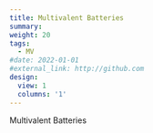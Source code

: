 ```yaml
---
title: Multivalent Batteries
summary: 
weight: 20
tags:
  - MV
#date: 2022-01-01
#external_link: http://github.com
design:
  view: 1
  columns: '1'
---
```

Multivalent Batteries